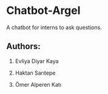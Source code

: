 # Chatbot-Argel
A chatbot for interns to ask questions.

## Authors:

1. Evliya Diyar Kaya

2. Haktan Sarıtepe

3. Ömer Alperen Katı

